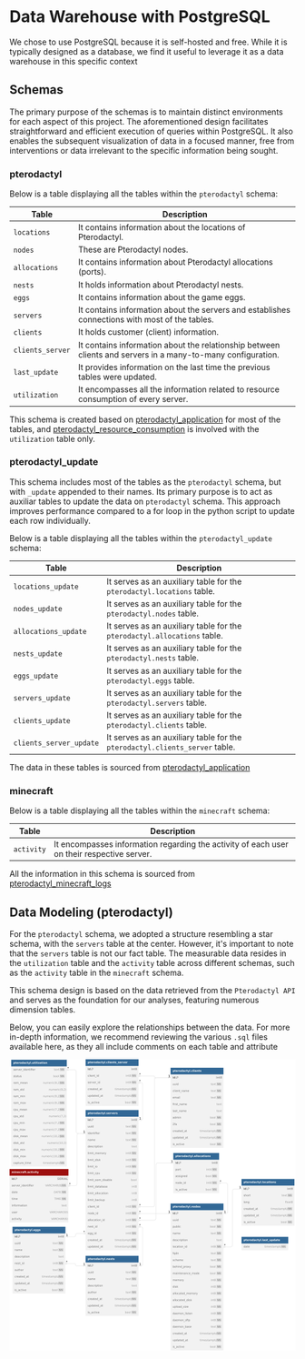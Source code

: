 # Data Warehouse with PostgreSQL

We chose to use PostgreSQL because it is self-hosted and free. While it is typically designed as a database, we find it useful to leverage it as a data warehouse in this specific context

## Schemas

The primary purpose of the schemas is to maintain distinct environments for each aspect of this project. The aforementioned design facilitates straightforward and efficient execution of queries within PostgreSQL. It also enables the subsequent visualization of data in a focused manner, free from interventions or data irrelevant to the specific information being sought.

### pterodactyl

Below is a table displaying all the tables within the `pterodactyl` schema:

| Table            | Description                                                    |
|------------------|----------------------------------------------------------------|
| `locations`      | It contains information about the locations of Pterodactyl.    |
| `nodes`          | These are Pterodactyl nodes.                                   |
| `allocations`    | It contains information about Pterodactyl allocations (ports). |
| `nests`          | It holds information about Pterodactyl nests.                  |
| `eggs`           | It contains information about the game eggs.                   |
| `servers`        | It contains information about the servers and establishes connections with most of the tables. |
| `clients`        | It holds customer (client) information.                        |
| `clients_server` | It contains information about the relationship between clients and servers in a many-to-many configuration. |
| `last_update`    | It provides information on the last time the previous tables were updated. |
| `utilization`    | It encompasses all the information related to resource consumption of every server. |

This schema is created based on [pterodactyl_application](/development_notebook/pterodactyl_application.ipynb) for most of the tables, and [pterodactyl_resource_consumption](/development_notebook/pterodactyl_resource_consumption.ipynb) is involved with the `utilization` table only.

### pterodactyl_update

This schema includes most of the tables as the `pterodactyl` schema, but with `_update` appended to their names. Its primary purpose is to act as auxiliar tables to update the data on `pterodactyl` schema. This approach improves performance compared to a for loop in the python script to update each row individually.

Below is a table displaying all the tables within the `pterodactyl_update` schema:

| Table                   | Description                                                            |
|-------------------------|------------------------------------------------------------------------|
| `locations_update`      | It serves as an auxiliary table for the `pterodactyl.locations` table. |
| `nodes_update`          | It serves as an auxiliary table for the `pterodactyl.nodes` table.     |
| `allocations_update`    | It serves as an auxiliary table for the `pterodactyl.allocations` table. |
| `nests_update`          | It serves as an auxiliary table for the `pterodactyl.nests` table.     |
| `eggs_update`           | It serves as an auxiliary table for the `pterodactyl.eggs` table.      |
| `servers_update`        | It serves as an auxiliary table for the `pterodactyl.servers` table.   |
| `clients_update`        | It serves as an auxiliary table for the `pterodactyl.clients` table.   |
| `clients_server_update` | It serves as an auxiliary table for the `pterodactyl.clients_server` table. |

The data in these tables is sourced from [pterodactyl_application](/development_notebook/pterodactyl_application.ipynb)

### minecraft

Below is a table displaying all the tables within the `minecraft` schema:

| Table            | Description                                               |
|------------------|-----------------------------------------------------------|
| `activity`       | It encompasses information regarding the activity of each user on their respective server. |

All the information in this schema is sourced from [pterodactyl_minecraft_logs](/development_notebook/pterodactyl_minecraft_logs.ipynb) 

## Data Modeling (pterodactyl)

For the `pterodactyl` schema, we adopted a structure resembling a star schema, with the `servers` table at the center. However, it's important to note that the `servers` table is not our fact table. The measurable data resides in the `utilization` table and the `activity` table across different schemas, such as the `activity` table in the `minecraft` schema.

This schema design is based on the data retrieved from the `Pterodactyl API` and serves as the foundation for our analyses, featuring numerous dimension tables.

Below, you can easily explore the relationships between the data. For more in-depth information, we recommend reviewing the various `.sql` files available here, as they all include comments on each table and attribute

![ERD/ERM](../images/ERD_pterodactyl.jpg)